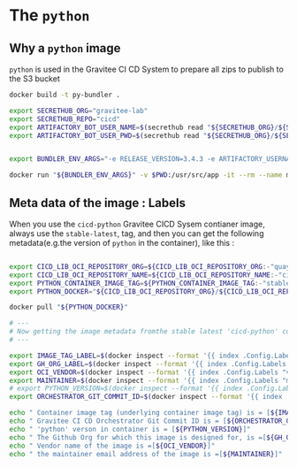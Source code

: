 # The `python`


## Why a `python` image

`python` is used in the Gravitee CI CD System to prepare all zips to publish to the S3 bucket


```bash
docker build -t py-bundler .

export SECRETHUB_ORG="gravitee-lab"
export SECRETHUB_REPO="cicd"
export ARTIFACTORY_BOT_USER_NAME=$(secrethub read "${SECRETHUB_ORG}/${SECRETHUB_REPO}/graviteebot/infra/maven/dry-run/artifactory/user-name")
export ARTIFACTORY_BOT_USER_PWD=$(secrethub read "${SECRETHUB_ORG}/${SECRETHUB_REPO}/graviteebot/infra/maven/dry-run/artifactory/user-pwd")


export BUNDLER_ENV_ARGS="-e RELEASE_VERSION=3.4.3 -e ARTIFACTORY_USERNAME=${ARTIFACTORY_BOT_USER_NAME} -e ARTIFACTORY_PASSWORD=${ARTIFACTORY_BOT_USER_PWD}"

docker run "${BUNDLER_ENV_ARGS}" -v $PWD:/usr/src/app -it --rm --name my-running-py-bundler py-bundler
```

## Meta data of the image : Labels

When you use the `cicd-python` Gravitee CICD Sysem contianer image, always use the `stable-latest`, tag, and then you can get the following metadata(e.g.the version of `python` in the container), like this :

```bash

export CICD_LIB_OCI_REPOSITORY_ORG=${CICD_LIB_OCI_REPOSITORY_ORG:-"quay.io/gravitee-lab"}
export CICD_LIB_OCI_REPOSITORY_NAME=${CICD_LIB_OCI_REPOSITORY_NAME:-"cicd-python"}
export PYTHON_CONTAINER_IMAGE_TAG=${PYTHON_CONTAINER_IMAGE_TAG:-"stable-latest"}
export PYTHON_DOCKER="${CICD_LIB_OCI_REPOSITORY_ORG}/${CICD_LIB_OCI_REPOSITORY_NAME}:${PYTHON_CONTAINER_IMAGE_TAG}"

docker pull "${PYTHON_DOCKER}"

# ---
# Now getting the image metadata fromthe stable latest 'cicd-python' container image :
# ---

export IMAGE_TAG_LABEL=$(docker inspect --format '{{ index .Config.Labels "oci.image.tag"}}' "${PYTHON_DOCKER}")
export GH_ORG_LABEL=$(docker inspect --format '{{ index .Config.Labels "cicd.github.org"}}' "${PYTHON_DOCKER}")
export OCI_VENDOR=$(docker inspect --format '{{ index .Config.Labels "vendor"}}' "${PYTHON_DOCKER}")
export MAINTAINER=$(docker inspect --format '{{ index .Config.Labels "maintainer"}}' "${PYTHON_DOCKER}")
# export PYTHON_VERSION=$(docker inspect --format '{{ index .Config.Labels "cicd.python.version"}}' "${PYTHON_DOCKER}")
export ORCHESTRATOR_GIT_COMMIT_ID=$(docker inspect --format '{{ index .Config.Labels "cicd.orchestrator.git.commit.id"}}' "${PYTHON_DOCKER}")

echo " Container image tag (underlying container image tag) is = [${IMAGE_TAG_LABEL}]"
echo " Gravitee CI CD Orchestrator Git Commit ID is = [${ORCHESTRATOR_GIT_COMMIT_ID}]"
echo " 'python' verson in container is = [${PYTHON_VERSION}]"
echo " The Github Org for which this image is designed for, is =[${GH_ORG_LABEL}]"
echo " Vendor name of the image is =[${OCI_VENDOR}]"
echo " the maintainer email address of the image is =[${MAINTAINER}]"

```
